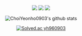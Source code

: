 <div align="center">
  <a href="https://choiyeonho0903.github.io/resume/" target="_blank"><img src="https://img.shields.io/badge/Resume-181717?style=for-the-badge&logo=Github&logoColor=white"/></a>
  <a href="https://choiyeonho903.tistory.com/" target="_blank"><img src="https://img.shields.io/badge/Tech%20Blog-A100FF?style=for-the-badge&logo=Blogger&logoColor=white"/></a>
  <a href="mailto:903yh@naver.com" target="_blank"><img src="https://img.shields.io/badge/Email-03C75A?style=for-the-badge&logo=Naver&logoColor=white"/></a>
  <p></p>


![ChoiYeonho0903's github stats](https://github-readme-stats.vercel.app/api?username=ChoiYeonho0903&show_icons=true&theme=radical)

[![Solved.ac
yh960903](http://mazassumnida.wtf/api/v2/generate_badge?boj=yh960903)](https://solved.ac/yh960903)
</div>
